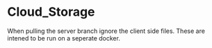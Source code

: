 # Cloud_Storage

When pulling the server branch ignore the client side files. These are intened to be run on a seperate docker. 
